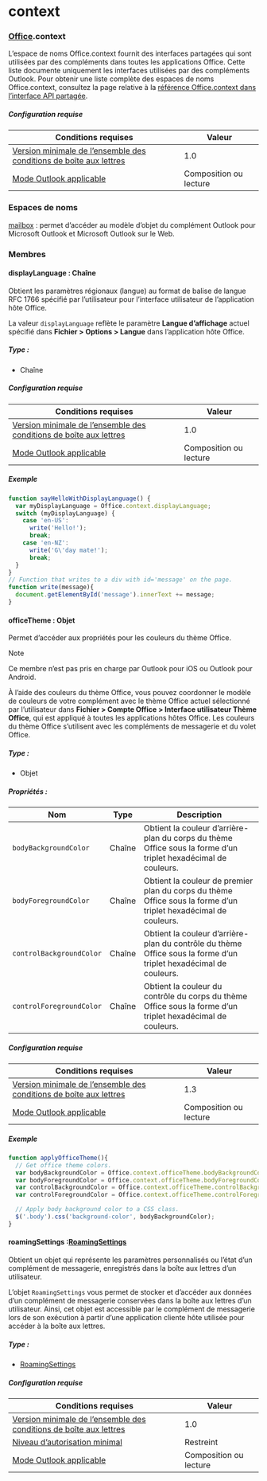 
# <a name="context"></a>context

### <a name="officeofficemdcontext"></a>[Office](Office.md).context

L’espace de noms Office.context fournit des interfaces partagées qui sont utilisées par des compléments dans toutes les applications Office. Cette liste documente uniquement les interfaces utilisées par des compléments Outlook. Pour obtenir une liste complète des espaces de noms Office.context, consultez la page relative à la [référence Office.context dans l’interface API partagée](/javascript/api/office/office.context).

##### <a name="requirements"></a>Configuration requise

|Conditions requises| Valeur|
|---|---|
|[Version minimale de l’ensemble des conditions de boîte aux lettres](/javascript/office/requirement-sets/outlook-api-requirement-sets)| 1.0|
|[Mode Outlook applicable](https://docs.microsoft.com/outlook/add-ins/#extension-points)| Composition ou lecture|

### <a name="namespaces"></a>Espaces de noms

[mailbox](office.context.mailbox.md) : permet d’accéder au modèle d’objet du complément Outlook pour Microsoft Outlook et Microsoft Outlook sur le Web.

### <a name="members"></a>Membres

####  <a name="displaylanguage-string"></a>displayLanguage : Chaîne

Obtient les paramètres régionaux (langue) au format de balise de langue RFC 1766 spécifié par l’utilisateur pour l’interface utilisateur de l’application hôte Office.

La valeur `displayLanguage` reflète le paramètre **Langue d’affichage** actuel spécifié dans **Fichier > Options > Langue** dans l’application hôte Office.

##### <a name="type"></a>Type :

*   Chaîne

##### <a name="requirements"></a>Configuration requise

|Conditions requises| Valeur|
|---|---|
|[Version minimale de l’ensemble des conditions de boîte aux lettres](/javascript/office/requirement-sets/outlook-api-requirement-sets)| 1.0|
|[Mode Outlook applicable](https://docs.microsoft.com/outlook/add-ins/#extension-points)| Composition ou lecture|

##### <a name="example"></a>Exemple

```js
function sayHelloWithDisplayLanguage() {
  var myDisplayLanguage = Office.context.displayLanguage;
  switch (myDisplayLanguage) {
    case 'en-US':
      write('Hello!');
      break;
    case 'en-NZ':
      write('G\'day mate!');
      break;
  }
}
// Function that writes to a div with id='message' on the page.
function write(message){
  document.getElementById('message').innerText += message;
}
```

####  <a name="officetheme-object"></a>officeTheme : Objet

Permet d’accéder aux propriétés pour les couleurs du thème Office.

> [!NOTE]
> Ce membre n’est pas pris en charge par Outlook pour iOS ou Outlook pour Android.

À l’aide des couleurs du thème Office, vous pouvez coordonner le modèle de couleurs de votre complément avec le thème Office actuel sélectionné par l’utilisateur dans **Fichier > Compte Office > Interface utilisateur Thème Office**, qui est appliqué à toutes les applications hôtes Office. Les couleurs du thème Office s’utilisent avec les compléments de messagerie et du volet Office.

##### <a name="type"></a>Type :

*   Objet

##### <a name="properties"></a>Propriétés :

|Nom| Type| Description|
|---|---|---|
|`bodyBackgroundColor`| Chaîne|Obtient la couleur d’arrière-plan du corps du thème Office sous la forme d’un triplet hexadécimal de couleurs.|
|`bodyForegroundColor`| Chaîne|Obtient la couleur de premier plan du corps du thème Office sous la forme d’un triplet hexadécimal de couleurs.|
|`controlBackgroundColor`| Chaîne|Obtient la couleur d’arrière-plan du contrôle du thème Office sous la forme d’un triplet hexadécimal de couleurs.|
|`controlForegroundColor`| Chaîne|Obtient la couleur du contrôle du corps du thème Office sous la forme d’un triplet hexadécimal de couleurs.|

##### <a name="requirements"></a>Configuration requise

|Conditions requises| Valeur|
|---|---|
|[Version minimale de l’ensemble des conditions de boîte aux lettres](/javascript/office/requirement-sets/outlook-api-requirement-sets)| 1.3|
|[Mode Outlook applicable](https://docs.microsoft.com/outlook/add-ins/#extension-points)| Composition ou lecture|

##### <a name="example"></a>Exemple

```js
function applyOfficeTheme(){
  // Get office theme colors.
  var bodyBackgroundColor = Office.context.officeTheme.bodyBackgroundColor;
  var bodyForegroundColor = Office.context.officeTheme.bodyForegroundColor;
  var controlBackgroundColor = Office.context.officeTheme.controlBackgroundColor
  var controlForegroundColor = Office.context.officeTheme.controlForegroundColor;

  // Apply body background color to a CSS class.
  $('.body').css('background-color', bodyBackgroundColor);
}
```

####  <a name="roamingsettings-roamingsettingsjavascriptapioutlook13officeroamingsettings"></a>roamingSettings :[RoamingSettings](/javascript/api/outlook_1_3/office.RoamingSettings)

Obtient un objet qui représente les paramètres personnalisés ou l’état d’un complément de messagerie, enregistrés dans la boîte aux lettres d’un utilisateur.

L’objet `RoamingSettings` vous permet de stocker et d’accéder aux données d’un complément de messagerie conservées dans la boîte aux lettres d’un utilisateur. Ainsi, cet objet est accessible par le complément de messagerie lors de son exécution à partir d’une application cliente hôte utilisée pour accéder à la boîte aux lettres.

##### <a name="type"></a>Type :

*   [RoamingSettings](/javascript/api/outlook_1_3/office.RoamingSettings)

##### <a name="requirements"></a>Configuration requise

|Conditions requises| Valeur|
|---|---|
|[Version minimale de l’ensemble des conditions de boîte aux lettres](/javascript/office/requirement-sets/outlook-api-requirement-sets)| 1.0|
|[Niveau d’autorisation minimal](https://docs.microsoft.com/outlook/add-ins/understanding-outlook-add-in-permissions)| Restreint|
|[Mode Outlook applicable](https://docs.microsoft.com/outlook/add-ins/#extension-points)| Composition ou lecture|